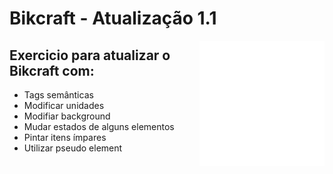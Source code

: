 # Bikcraft - Atualização 1.1 
<img align="right" width="200" src="../img/origami3.png">

## Exercicio para atualizar o Bikcraft com:

* Tags semânticas
* Modificar unidades
* Modifiar background
* Mudar estados de alguns elementos
* Pintar itens ímpares
* Utilizar pseudo element